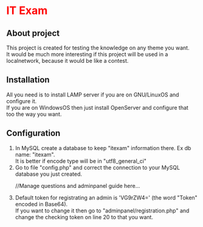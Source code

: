 <h1 style="color: #ff0000">IT Exam</h1>

<h2>About project</h2>
This project is created for testing the knowledge on any theme you want.<br>
It would be much more interesting if this project will be used in a localnetwork, because it would be like a contest.

<h2>Installation</h2>
All you need is to install LAMP server if you are on GNU/LinuxOS and configure it.<br>
If you are on WindowsOS then just install OpenServer and configure that too the way you want.

<h2>Configuration</h2>
<ol>
<li>In MySQL create a database to keep "itexam" information there. Ex db name: "itexam".<br>
It is better if encode type will be in "utf8_general_ci"</li>
<li>Go to file "config.php" and correct the connection to your MySQL database you just created.<br>

//Manage questions and adminpanel guide here...

<li>Default token for registrating an admin is 'VG9rZW4=' (the word "Token" encoded in Base64).<br>
   If you want to change it then go to "adminpanel/registration.php" and change the checking token on line 20 to that you want.</li>
</ol>
